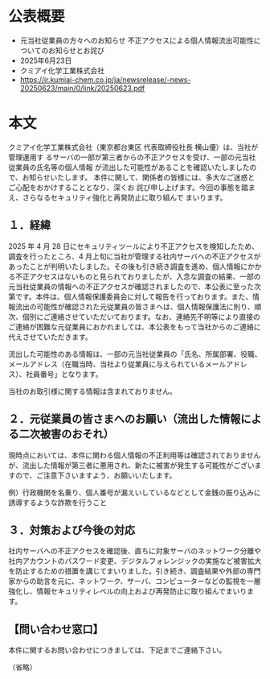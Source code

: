 # 公表概要
- 元当社従業員の方々へのお知らせ 不正アクセスによる個人情報流出可能性についてのお知らせとお詫び 
- 2025年6月23日
- クミアイ化学工業株式会社
- https://ir.kumiai-chem.co.jp/ja/newsrelease/-news-20250623/main/0/link/20250623.pdf

# 本文
クミアイ化学工業株式会社（東京都台東区 代表取締役社長 横山優）は、当社が管理運用す
るサーバの一部が第三者からの不正アクセスを受け、一部の元当社従業員の氏名等の個人情報
が流出した可能性があることを確認いたしましたので、お知らせいたします。
本件に関して、関係者の皆様には、多大なご迷惑とご心配をおかけすることとなり、深くお
詫び申し上げます。今回の事態を踏まえ、さらなるセキュリティ強化と再発防止に取り組んで
まいります。

## １．経緯
2025 年 4 月 28 日にセキュリティツールにより不正アクセスを検知したため、調査を行ったところ、4 月上旬に当社が管理する社内サーバへの不正アクセスがあったことが判明いたしました。その後も引き続き調査を進め、個人情報にかかる不正アクセスはないものと見られておりましたが、入念な調査の結果、一部の元当社従業員の情報への不正アクセスが確認されましたので、本公表に至った次第です。本件は、個人情報保護委員会に対して報告を行っております。また、情報流出の可能性が確認された元従業員の皆さまへは、個人情報保護法に則り、順次、個別にご連絡させていただいております。なお、連絡先不明等により直接のご連絡が困難な元従業員におかれましては、本公表をもって当社からのご連絡に代えさせていただきます。

流出した可能性のある情報は、一部の元当社従業員の「氏名、所属部署、役職、メールアドレス（在職当時、当社より従業員に与えられているメールアドレス）、社員番号」となります。

当社のお取引様に関する情報は含まれておりません。

## ２．元従業員の皆さまへのお願い（流出した情報による二次被害のおそれ）
現時点においては、本件に関わる個人情報の不正利用等は確認されておりませんが、流出した情報が第三者に悪用され、新たに被害が発生する可能性がございますので、ご注意下さいますよう、お願いいたします。

例）行政機関を名乗り、個人番号が漏えいしているなどとして金銭の振り込みに誘導するような詐欺を行うこと

## ３．対策および今後の対応
社内サーバへの不正アクセスを確認後、直ちに対象サーバのネットワーク分離や社内アカウントのパスワード変更、デジタルフォレンジックの実施など被害拡大を防止するための措置を講じてまいりました。引き続き、調査結果や外部の専門家からの助言を元に、ネットワーク、サーバ、コンピューターなどの監視を一層強化し、情報セキュリティレベルの向上および再発防止に取り組んでまいります。

## 【問い合わせ窓口】
本件に関するお問い合わせにつきましては、下記までご連絡下さい。

（省略）
